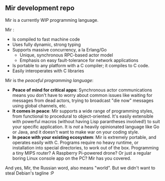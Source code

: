 ## Mir development repo

Mir is a currently WIP programming language.

Mir :

- Is compiled to fast machine code
- Uses fully dynamic, strong typing
- Supports massive concurrency, a la Erlang/Go
  - Unique, synchronous RPC-based actor model
  - Emphasis on easy fault-tolerance for network applications
- Is portable to any platform with a C compiler; it compiles to C code.
- Easily interoperates with C libraries

Mir is the *peaceful programming language*:
- **Peace of mind for critical apps**: Synchronous actor communications means you don't have to worry about common issues like waiting for messages from dead actors, trying to broadcast "die now" messages using global channels, etc. 
- **It comes in peace**: Mir supports a wide range of programming styles, from functional to procedural to object-oriented. It's easily extensible with powerful macros (without having Lisp parantheses involved!) to suit your specific application. It is *not* a heavily opinionated language like Go or Java, and it doesn't want to make war on your coding style.
- **In peace with your existing ecosystem**: Mir is extremely portable, and operates easily with C. Programs require no heavy runtime, or installation into special directories, to work out of the box. Programming a tiny MIPS router? A Raspberry Pi-powered drone? Or just a regular boring Linux console app on the PC? Mir has you covered.

And yes, Mir, the Russian word, also means "world". But we didn't want to steal Debian's tagline :P
